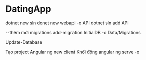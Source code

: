 # DatingApp
dotnet new sln
donet new webapi -o API
dotnet sln add API

--thêm mới migrations
add-migration InitialDB -o Data/Migrations

Update-Database

Tạo project Angular
ng new client
Khởi động angular
ng serve -o
